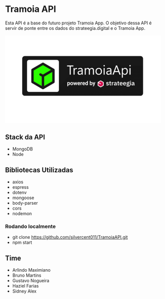 # Tramoia API
Esta API é a base do futuro projeto Tramoia App.
O objetivo dessa API é servir de ponte entre os dados do strateegia.digital e o Tramoia App.

![logo](logo.png)

## Stack da API
* MongoDB
* Node

## Bibliotecas Utilizadas
* axios
* espress
* dotenv
* mongoose
* body-parser
* cors
* nodemon

### Rodando localmente
* git clone https://github.com/silvercent011/TramoiaAPI.git
* npm start

## Time
* Arlindo Maximiano
* Bruno Martins
* Gustavo Nogueira
* Haziel Farias
* Sidney Alex
